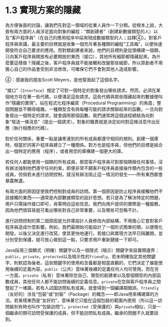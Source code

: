 # 1.3 實現方案的隱藏


為方便後面的討論，讓我們先對這一領域的從業人員作一下分類。從根本上說，大致有兩方面的人員涉足面向對象的編程：“類創建者”（創建新數據類型的人）以及“客戶程序員”（在自己的應用程序中採用現成數據類型的人；註釋④）。對客戶程序員來講，最主要的目標就是收集一個充斥著各種類的編程“工具箱”，以便快速開發符合自己要求的應用。而對類創建者來說，他們的目標則是從頭構建一個類，只向客戶程序員開放有必要開放的東西（接口），其他所有細節都隱藏起來。為什麼要這樣做？隱藏之後，客戶程序員就不能接觸和改變那些細節，所以原創者不用擔心自己的作品會受到非法修改，可確保它們不會對其他人造成影響。

④：感謝我的朋友Scott Meyers，是他幫我起了這個名字。

“接口”（`Interface`）規定了可對一個特定的對象發出哪些請求。然而，必須在某個地方存在著一些代碼，以便滿足這些請求。這些代碼與那些隱藏起來的數據便叫作“隱藏的實現”。站在程式化程序編寫（Procedural Programming）的角度，整個問題並不顯得複雜。一種類型含有與每種可能的請求關聯起來的函數。一旦向對象發出一個特定的請求，就會調用那個函數。我們通常將這個過程總結為向對象“發送一條消息”（提出一個請求）。對象的職責就是決定如何對這條消息作出反應（執行相應的代碼）。

對於任何關係，重要一點是讓牽連到的所有成員都遵守相同的規則。創建一個庫時，相當於同客戶程序員建立了一種關係。對方也是程序員，但他們的目標是組合出一個特定的應用（程序），或者用您的庫構建一個更大的庫。

若任何人都能使用一個類的所有成員，那麼客戶程序員可對那個類做任何事情，沒有辦法強制他們遵守任何約束。即便非常不願客戶程序員直接操作類內包含的一些成員，但倘若未進行訪問控制，就沒有辦法阻止這一情況的發生——所有東西都會暴露無遺。

有兩方面的原因促使我們控制對成員的訪問。第一個原因是防止程序員接觸他們不該接觸的東西——通常是內部數據類型的設計思想。若只是為了解決特定的問題，用戶只需操作接口即可，毋需明白這些信息。我們向用戶提供的實際是一種服務，因為他們很容易就可看出哪些對自己非常重要，以及哪些可忽略不計。

進行訪問控制的第二個原因是允許庫設計人員修改內部結構，不用擔心它會對客戶程序員造成什麼影響。例如，我們最開始可能設計了一個形式簡單的類，以便簡化開發。以後又決定進行改寫，使其更快地運行。若接口與實現方法早已隔離開，並分別受到保護，就可放心做到這一點，只要求用戶重新鏈接一下即可。

Java採用三個顯式（明確）關鍵字以及一個隱式（暗示）關鍵字來設置類邊界：`public`，`private`，`protected`以及暗示性的`friendly`。若未明確指定其他關鍵字，則默認為後者。這些關鍵字的使用和含義都是相當直觀的，它們決定了誰能使用後續的定義內容。`public`（公共）意味著後續的定義任何人均可使用。而在另一方面，`private`（私有）意味著除您自己、類型的創建者以及那個類型的內部函數成員，其他任何人都不能訪問後續的定義信息。`private`在您與客戶程序員之間豎起了一堵牆。若有人試圖訪問私有成員，就會得到一個編譯期錯誤。`friendly`（友好的）涉及“包裝”或“封裝”（Package）的概念——即Java用來構建庫的方法。若某樣東西是“友好的”，意味著它只能在這個包裝的範圍內使用（所以這一訪問級別有時也叫作“包裝訪問”）。`protected`（受保護的）與`private`相似，只是一個繼承的類可訪問受保護的成員，但不能訪問私有成員。繼承的問題不久就要談到。
